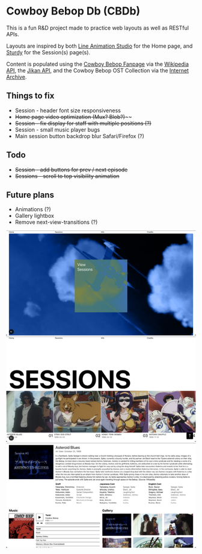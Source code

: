 # Cowboy Bebop Db (CBDb)

This is a fun R&D project made to practice web layouts as well as RESTful APIs.

Layouts are inspired by both [Line Animation Studio](https://thelinestudio.com/work/cowboy-bebop) for the Home page, and [Sturdy](https://sturdy.co/) for the Session(s) page(s).

Content is populated using the [Cowboy Bebop Fanpage](https://cowboybebop.fandom.com/wiki/Main_Page) via the [Wikipedia API](https://www.mediawiki.org/wiki/API:Main_page), the [Jikan API](https://docs.api.jikan.moe/), and the Cowboy Bebop OST Collection via the [Internet Archive](https://archive.org/details/Cowboy-Bebop-OST-Collection).

## Things to fix

- Session - header font size responsiveness
- ~~Home page video optimization (Mux? Blob?)~~~~
- ~~Session - fix display for staff with multiple positions (?)~~
- Session - small music player bugs
- Main session button backdrop blur Safari/Firefox (?)

## Todo

- ~~Session - add buttons for prev / next episode~~
- ~~Sessions - scroll to top visibility animation~~

## Future plans

- Animations (?)
- Gallery lightbox
- Remove next-view-transitions (?)

![CBDb Home page](public/cbdb_home.png)
![CBDb Sessions page](public/cbdb_sessions.png)
![CBDb Session page](public/cbdb_session_ab.png)
